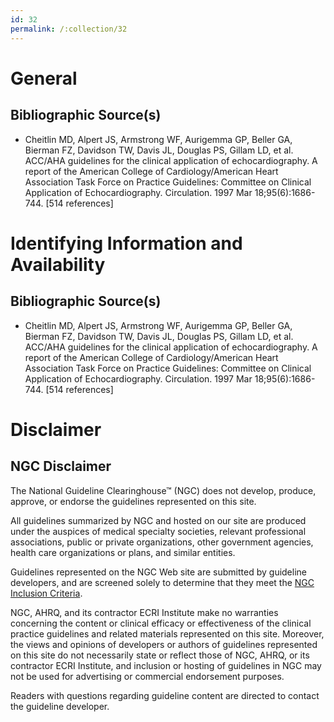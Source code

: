 ```yaml
---
id: 32
permalink: /:collection/32
---
```


# General

## Bibliographic Source(s)

- Cheitlin MD, Alpert JS, Armstrong WF, Aurigemma GP, Beller GA, Bierman FZ, Davidson TW, Davis JL, Douglas PS, Gillam LD, et al. ACC/AHA guidelines for the clinical application of echocardiography. A report of the American College of Cardiology/American Heart Association Task Force on Practice Guidelines: Committee on Clinical Application of Echocardiography. Circulation. 1997 Mar 18;95(6):1686-744. [514 references]

# Identifying Information and Availability

## Bibliographic Source(s)

- Cheitlin MD, Alpert JS, Armstrong WF, Aurigemma GP, Beller GA, Bierman FZ, Davidson TW, Davis JL, Douglas PS, Gillam LD, et al. ACC/AHA guidelines for the clinical application of echocardiography. A report of the American College of Cardiology/American Heart Association Task Force on Practice Guidelines: Committee on Clinical Application of Echocardiography. Circulation. 1997 Mar 18;95(6):1686-744. [514 references]

# Disclaimer

## NGC Disclaimer

The National Guideline Clearinghouse™ (NGC) does not develop, produce, approve, or endorse the guidelines represented on this site.

All guidelines summarized by NGC and hosted on our site are produced under the auspices of medical specialty societies, relevant professional associations, public or private organizations, other government agencies, health care organizations or plans, and similar entities.

Guidelines represented on the NGC Web site are submitted by guideline developers, and are screened solely to determine that they meet the [NGC Inclusion Criteria](/help-and-about/summaries/inclusion-criteria).

NGC, AHRQ, and its contractor ECRI Institute make no warranties concerning the content or clinical efficacy or effectiveness of the clinical practice guidelines and related materials represented on this site. Moreover, the views and opinions of developers or authors of guidelines represented on this site do not necessarily state or reflect those of NGC, AHRQ, or its contractor ECRI Institute, and inclusion or hosting of guidelines in NGC may not be used for advertising or commercial endorsement purposes.

Readers with questions regarding guideline content are directed to contact the guideline developer.

